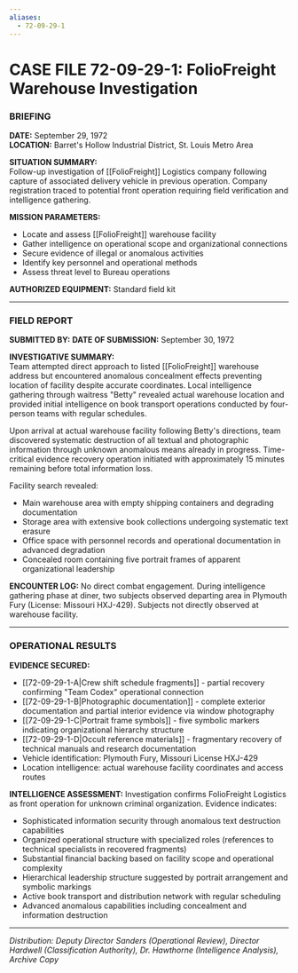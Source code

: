 ```yaml
---
aliases:
  - 72-09-29-1
---
```


# CASE FILE 72-09-29-1: FolioFreight Warehouse Investigation

### BRIEFING

**DATE:** September 29, 1972  
**LOCATION:** Barret's Hollow Industrial District, St. Louis Metro Area

**SITUATION SUMMARY:**  
Follow-up investigation of [[FolioFreight]] Logistics company following capture of associated delivery vehicle in previous operation. Company registration traced to potential front operation requiring field verification and intelligence gathering.

**MISSION PARAMETERS:**
- Locate and assess [[FolioFreight]] warehouse facility
- Gather intelligence on operational scope and organizational connections
- Secure evidence of illegal or anomalous activities
- Identify key personnel and operational methods
- Assess threat level to Bureau operations

**AUTHORIZED EQUIPMENT:** Standard field kit

---

### FIELD REPORT

**SUBMITTED BY:** 
**DATE OF SUBMISSION:** September 30, 1972

**INVESTIGATIVE SUMMARY:**  
Team attempted direct approach to listed [[FolioFreight]] warehouse address but encountered anomalous concealment effects preventing location of facility despite accurate coordinates. Local intelligence gathering through waitress "Betty" revealed actual warehouse location and provided initial intelligence on book transport operations conducted by four-person teams with regular schedules.

Upon arrival at actual warehouse facility following Betty's directions, team discovered systematic destruction of all textual and photographic information through unknown anomalous means already in progress. Time-critical evidence recovery operation initiated with approximately 15 minutes remaining before total information loss.

Facility search revealed:
- Main warehouse area with empty shipping containers and degrading documentation
- Storage area with extensive book collections undergoing systematic text erasure
- Office space with personnel records and operational documentation in advanced degradation
- Concealed room containing five portrait frames of apparent organizational leadership

**ENCOUNTER LOG:** 
No direct combat engagement. During intelligence gathering phase at diner, two subjects observed departing area in Plymouth Fury (License: Missouri HXJ-429). Subjects not directly observed at warehouse facility.

---

### OPERATIONAL RESULTS

**EVIDENCE SECURED:**
- [[72-09-29-1-A|Crew shift schedule fragments]] - partial recovery confirming "Team Codex" operational connection
- [[72-09-29-1-B|Photographic documentation]] - complete exterior documentation and partial interior evidence via window photography
- [[72-09-29-1-C|Portrait frame symbols]] - five symbolic markers indicating organizational hierarchy structure
- [[72-09-29-1-D|Occult reference materials]] - fragmentary recovery of technical manuals and research documentation
- Vehicle identification: Plymouth Fury, Missouri License HXJ-429
- Location intelligence: actual warehouse facility coordinates and access routes

**INTELLIGENCE ASSESSMENT:**
Investigation confirms FolioFreight Logistics as front operation for unknown criminal organization. Evidence indicates:
- Sophisticated information security through anomalous text destruction capabilities
- Organized operational structure with specialized roles (references to technical specialists in recovered fragments)
- Substantial financial backing based on facility scope and operational complexity
- Hierarchical leadership structure suggested by portrait arrangement and symbolic markings
- Active book transport and distribution network with regular scheduling
- Advanced anomalous capabilities including concealment and information destruction

---

_Distribution: Deputy Director Sanders (Operational Review), Director Hardwell (Classification Authority), Dr. Hawthorne (Intelligence Analysis), Archive Copy_